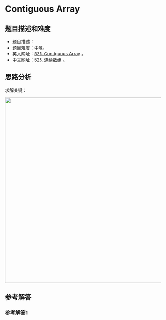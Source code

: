 # Contiguous Array

## 题目描述和难度
+ 题目描述：
+ 题目难度：中等。
+ 英文网址：[525. Contiguous Array](https://leetcode.com/problems/contiguous-array/description/)  。
+ 中文网址：[525. 连续数组](https://leetcode-cn.com/problems/contiguous-array/description/)  。
## 思路分析
求解关键：

<img src="https://liweiwei1419.github.io/images/leetcode-solution/" width="600">

## 参考解答
### 参考解答1

```java

```